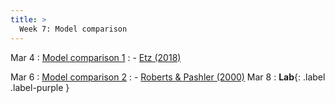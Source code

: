 ```yaml
---
title: >
  Week 7: Model comparison
---
```


Mar 4
: [Model comparison 1](https://socialinteractionlab.github.io/psych710-notes/model-comparison.html)
  : - [Etz (2018)](https://socialinteractionlab.github.io/psych710/assets/readings/etz-2018.pdf)

Mar 6
: [Model comparison 2](https://socialinteractionlab.github.io/psych710-notes/model-comparison.html)
  : - [Roberts & Pashler (2000)](http://laplab.ucsd.edu/articles/Roberts_Pashler2000.pdf)
Mar 8 
: **Lab**{: .label .label-purple }

